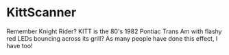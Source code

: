 # KittScanner
Remember Knight Rider? KITT is the 80's 1982 Pontiac Trans Am with flashy red LEDs bouncing across its grill? As many people have done this effect, I have too!
